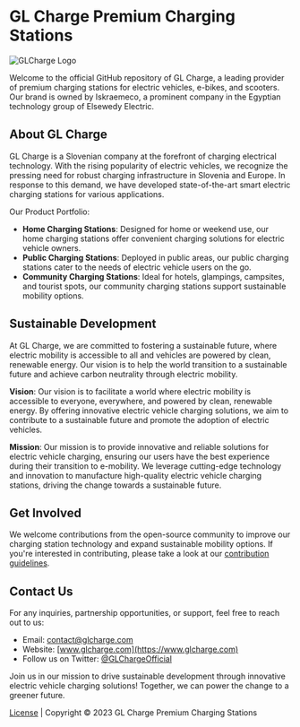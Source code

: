 # GL Charge Premium Charging Stations

![GLCharge Logo](https://glcharge.com/wp-content/uploads/2021/06/glcharge-logotip-bel.png)

Welcome to the official GitHub repository of GL Charge, a leading provider of premium charging stations for electric vehicles, e-bikes, and scooters. Our brand is owned by Iskraemeco, a prominent company in the Egyptian technology group of Elsewedy Electric.

## About GL Charge

GL Charge is a Slovenian company at the forefront of charging electrical technology. With the rising popularity of electric vehicles, we recognize the pressing need for robust charging infrastructure in Slovenia and Europe. In response to this demand, we have developed state-of-the-art smart electric charging stations for various applications.

Our Product Portfolio:

- **Home Charging Stations**: Designed for home or weekend use, our home charging stations offer convenient charging solutions for electric vehicle owners.
- **Public Charging Stations**: Deployed in public areas, our public charging stations cater to the needs of electric vehicle users on the go.
- **Community Charging Stations**: Ideal for hotels, glampings, campsites, and tourist spots, our community charging stations support sustainable mobility options.

## Sustainable Development

At GL Charge, we are committed to fostering a sustainable future, where electric mobility is accessible to all and vehicles are powered by clean, renewable energy. Our vision is to help the world transition to a sustainable future and achieve carbon neutrality through electric mobility.

**Vision**: Our vision is to facilitate a world where electric mobility is accessible to everyone, everywhere, and powered by clean, renewable energy. By offering innovative electric vehicle charging solutions, we aim to contribute to a sustainable future and promote the adoption of electric vehicles.

**Mission**: Our mission is to provide innovative and reliable solutions for electric vehicle charging, ensuring our users have the best experience during their transition to e-mobility. We leverage cutting-edge technology and innovation to manufacture high-quality electric vehicle charging stations, driving the change towards a sustainable future.

## Get Involved

We welcome contributions from the open-source community to improve our charging station technology and expand sustainable mobility options. If you're interested in contributing, please take a look at our [contribution guidelines](CONTRIBUTING.md).

## Contact Us

For any inquiries, partnership opportunities, or support, feel free to reach out to us:

- Email: contact@glcharge.com
- Website: [www.glcharge.com](https://www.glcharge.com)
- Follow us on Twitter: [@GLChargeOfficial](https://twitter.com/GLChargeOfficial)

Join us in our mission to drive sustainable development through innovative electric vehicle charging solutions! Together, we can power the change to a greener future.

[License](LICENSE) | Copyright &copy; 2023 GL Charge Premium Charging Stations
